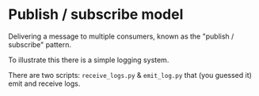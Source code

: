 # Publish / subscribe model
Delivering a message to multiple consumers, known as the "publish / subscribe" pattern.

To illustrate this there is a simple logging system.

There are two scripts: `receive_logs.py` & `emit_log.py` that (you guessed it) emit and receive logs.


